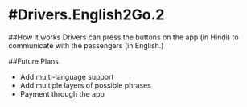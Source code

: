 #Drivers.English2Go.2
====================

##How it works
Drivers can press the buttons on the app (in Hindi) to communicate with the passengers (in English.)

##Future Plans
 - Add multi-language support
 - Add multiple layers of possible phrases
 - Payment through the app
 
